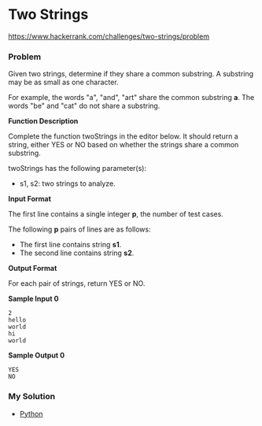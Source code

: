 # Two Strings

https://www.hackerrank.com/challenges/two-strings/problem

### Problem

Given two strings, determine if they share a common substring. A substring may be as small as one character.  

For example, the words "a", "and", "art" share the common substring **a**. The words "be" and "cat" do not share a substring.  

**Function Description**  

Complete the function twoStrings in the editor below. It should return a string, either YES or NO based on whether the strings share a common substring.

twoStrings has the following parameter(s):

- s1, s2: two strings to analyze.

**Input Format**  

The first line contains a single integer **p**, the number of test cases.  

The following **p** pairs of lines are as follows:  

- The first line contains string **s1**.  
- The second line contains string **s2**.  

**Output Format**

For each pair of strings, return YES or NO.  

**Sample Input 0**

```
2
hello
world
hi
world
```

**Sample Output 0**

```
YES
NO
```

### My Solution

- [Python](python.py)